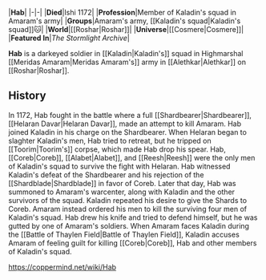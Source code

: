 |**Hab**|
|-|-|
|**Died**|Ishi 1172|
|**Profession**|Member of Kaladin's squad in Amaram's army|
|**Groups**|Amaram's army, [[Kaladin's squad\|Kaladin's squad]]🐱︎|
|**World**|[[Roshar\|Roshar]]|
|**Universe**|[[Cosmere\|Cosmere]]|
|**Featured In**|*The Stormlight Archive*|

**Hab** is a darkeyed soldier in [[Kaladin\|Kaladin's]] squad in Highmarshal [[Meridas Amaram\|Meridas Amaram's]] army in [[Alethkar\|Alethkar]] on [[Roshar\|Roshar]].

## History
In 1172, Hab fought in the battle where a full [[Shardbearer\|Shardbearer]], [[Helaran Davar\|Helaran Davar]], made an attempt to kill Amaram. Hab joined Kaladin in his charge on the Shardbearer. When Helaran began to slaghter Kaladin's men, Hab tried to retreat, but he tripped on [[Toorim\|Toorim's]] corpse, which made Hab drop his spear. Hab, [[Coreb\|Coreb]], [[Alabet\|Alabet]], and [[Reesh\|Reesh]] were the only men of Kaladin's squad to survive the fight with Helaran. Hab witnessed Kaladin's defeat of the Shardbearer and his rejection of the [[Shardblade\|Shardblade]] in favor of Coreb.
Later that day, Hab was summoned to Amaram's warcenter, along with Kaladin and the other survivors of the squad. Kaladin repeated his desire to give the Shards to Coreb. Amaram instead ordered his men to kill the surviving four men of Kaladin's squad. Hab drew his knife and tried to defend himself, but he was gutted by one of Amaram's soldiers.
When Amaram faces Kaladin during the [[Battle of Thaylen Field\|Battle of Thaylen Field]], Kaladin accuses Amaram of feeling guilt for killing [[Coreb\|Coreb]], Hab and other members of Kaladin's squad.



https://coppermind.net/wiki/Hab